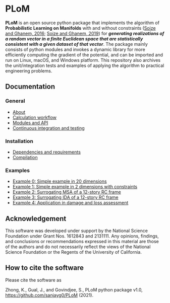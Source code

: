 # PLoM

**PLoM** is an open source python package that implements the algorithm of **Probabilistic Learning on Manifolds** with
and without constraints ([Soize and Ghanem, 2016](https://doi.org/10.1016/j.jcp.2016.05.044); [Soize and Ghanem,
2019](https://doi.org/10.1002/nme.6202)) for ***generating realizations of a random vector in a finite Euclidean space that are
statistically consistent with a given dataset of that vector***. The package mainly consists of python modules and invokes a dynamic
library for more efficiently computing the gradient of the potential, and can be imported and run on Linux, macOS, and Windows platform. This repository also archives the unit/integration tests and examples of applying the algorithm to practical engineering problems.

## Documentation
### General
* [About](doc/about.md)
* [Calculation workflow](doc/calculation-workflow.md)
* [Modules and API](doc/modules.md)
* [Continuous integration and testing](doc/testing.md)
### Installation
* [Dependencies and requirements](doc/requirements.md)
* [Compilation](doc/compilation.md)
### Examples
* [Example 0: Simple example in 20 dimensions](example/example0/ExampleScript_20D.ipynb)
* [Example 1: Simple example in 2 dimensions with constraints](example/example1/ExampleScript_2D.ipynb)
* [Example 2: Surrogating MSA of a 12-story RC frame](example/example2/ExampleScript_FullMSA.ipynb)
* [Example 3: Surrogating IDA of a 12-story RC frame](example/example3/ExampleScript_IDA.ipynb)
* [Example 4: Application in damage and loss assessment](example/example4/ExampleScript_DL.ipynb)

## Acknowledgement
This software was developed under support by the National Science Foundation under Grant Nos. 1612843 and 2131111. Any opinions, findings, and conclusions or recommendations expressed in this material are those of the authors and do not necessarily reflect the views of the National Science Foundation or the Regents of the University of California.

## How to cite the software
Please cite the software as

Zhong, K., Gual, J., and Govindjee, S., PLoM python package v1.0,
https://github.com/sanjayg0/PLoM (2021).
